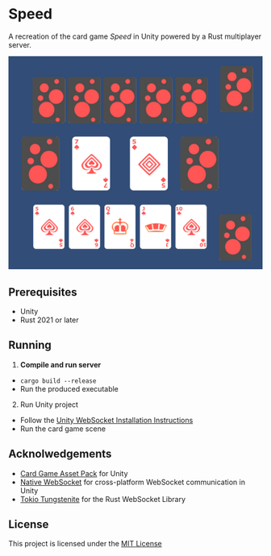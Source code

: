 # Speed

A recreation of the card game _Speed_ in Unity powered by a Rust multiplayer server.

![Game Screenshot](.github/screenshot.png)

## Prerequisites

-   Unity
-   Rust 2021 or later

## Running

1. **Compile and run server**

-   `cargo build --release`
-   Run the produced executable

2. Run Unity project

-   Follow the [Unity WebSocket Installation Instructions](https://github.com/endel/NativeWebSocket?tab=readme-ov-file#installation)
-   Run the card game scene

## Acknolwedgements

-   [Card Game Asset Pack](https://mreliptik.itch.io/playing-cards-packs-52-cards) for Unity
-   [Native WebSocket](https://github.com/endel/NativeWebSocket) for cross-platform WebSocket communication in Unity
-   [Tokio Tungstenite](https://github.com/snapview/tokio-tungstenite) for the Rust WebSocket Library

## License

This project is licensed under the [MIT License](LICENSE)
